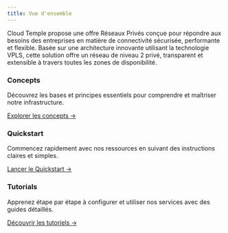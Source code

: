```yaml
---
title: Vue d'ensemble
---
```


Cloud Temple propose une offre Réseaux Privés conçue pour répondre aux besoins des entreprises en matière de connectivité sécurisée, performante et flexible. Basée sur une architecture innovante utilisant la technologie VPLS, cette solution offre un réseau de niveau 2 privé, transparent et extensible à travers toutes les zones de disponibilité.


<div className="card-grid">
  <div className="card">
    <h3>Concepts</h3>
    <p>Découvrez les bases et principes essentiels pour comprendre et maîtriser notre infrastructure.</p>
    <a href="./private_network/concepts" className="card-link">Explorer les concepts &rarr;</a>
  </div>
  <div className="card">
    <h3>Quickstart</h3>
    <p>Commencez rapidement avec nos ressources en suivant des instructions claires et simples.</p>
    <a href="./private_network/quickstart" className="card-link">Lancer le Quickstart &rarr;</a>
  </div>
    <div className="card">
    <h3>Tutorials</h3>
    <p>Apprenez étape par étape à configurer et utiliser nos services avec des guides détaillés.</p>
    <a href="./private_network/tutorials" className="card-link">Découvrir les tutoriels &rarr;</a>
  </div>
</div>

